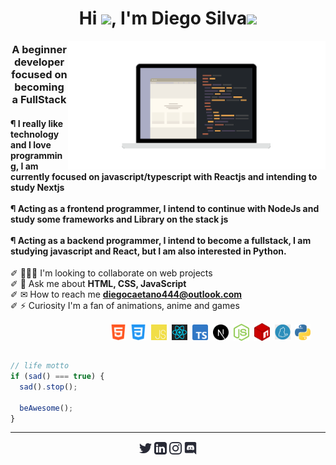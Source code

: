 <h1 align="center">Hi <img src="https://raw.githubusercontent.com/MartinHeinz/MartinHeinz/master/wave.gif" width="30px">, I'm Diego Silva<img src='https://user-images.githubusercontent.com/5713670/87202985-820dcb80-c2b6-11ea-9f56-7ec461c497c3.gif' width="50"></h1>

<img src="image/gg.gif" width="412" margin="0" align="right" alt="tamplateImg"/>

<h3 align="center" styles="color: red">A beginner developer focused on becoming a FullStack</h3>

<h4 aling="left" linehight=""><strong>¶ I really like technology and I love programming, I am currently focused on javascript/typescript with Reactjs and intending to study Nextjs<br><br>¶ Acting as a frontend programmer, I intend to continue with NodeJs and study some frameworks and Library on the stack js<br><br>¶ Acting as a backend programmer, I intend to become a fullstack, I am studying javascript and React, but I am also interested in Python.</strong></h4>

<!-- SOBRE MIM -->
✐ 👨🏻‍💻 I'm looking to collaborate on web projects<br>
✐ 💬 Ask me about <strong>HTML, CSS, JavaScript</strong><br>
✐ ✉ How to reach me <strong>diegocaetano444@outlook.com</strong><br>
✐ ⚡ Curiosity I'm a fan of animations, anime and games


<div styles="display: flex">

<!-- TECNOLOGIAS -->
<div align="right" width="700">
    <img align="center" src=".github/tecSvg/html5.svg" alt="html5" width="25"/>&nbsp;
    <img align="center" src=".github/tecSvg/css3.svg" alt="css3" width="25"/>&nbsp;
    <img align="center" src=".github/tecSvg/javascript.svg" alt="javascript"width="25"/>&nbsp;
    <img align="center" src=".github/tecSvg/Reactjs.svg" alt="Reactjs" width="25"/>&nbsp;
    <img align="center" src=".github/tecSvg/typescript.png" alt="typescript" width="25"/>&nbsp;
    <img align="center" src=".github/tecSvg/next-js.svg" alt="Nextjs" width="25"/>&nbsp;
    <img align="center" src=".github/tecSvg/node.svg" alt="node" width="25"/>&nbsp;
    <img align="center" src=".github/tecSvg/npm-2.svg" alt="npm" width="25"/>&nbsp;
    <img align="center" src=".github/tecSvg/yarn.png" alt="yarn" width="25"/>&nbsp;
    <img align="center" src=".github/tecSvg/Python.png" alt="python" width="25"/>&nbsp;&nbsp;&nbsp;&nbsp;&nbsp;&nbsp;
    <!-- https://devicon.dev/ -->
</div>

<p align="left">

```js

// life motto
if (sad() === true) {
  sad().stop();

  beAwesome();  
}

```

</p>

</div>

---

<!-- REDES SOCIAIS -->
<p align="center">
    <a href="https://twitter.com/DiegoSi06829718" target="blank"><img align="center" src=".github/twitter.svg" alt="NyctibiusVII/Twitter" height="20" width="20" /></a>
    <a href="https://www.linkedin.com/in/diego-c-silva-487b171a5/" target="blank"><img align="center" src=".github/linkedin.svg" alt="NyctibiusVII/Linkedin" height="20" width="20" /></a>
    <a href="https://www.instagram.com/DcDevs/" target="blank"><img align="center" src=".github/instagram.svg" alt="NyctibiusVII/Instagram" height="20" width="20" /></a>
    <a href="https://discord.gg/!D❦C•Devs" target="blank"><img align="center" src=".github/discord.svg" alt="NyctibiusVII/Discord" height="20" width="20" /></a>
</p>
